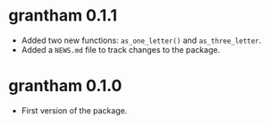 # grantham 0.1.1

* Added two new functions: `as_one_letter()` and `as_three_letter`.
* Added a `NEWS.md` file to track changes to the package.

# grantham 0.1.0

* First version of the package.
